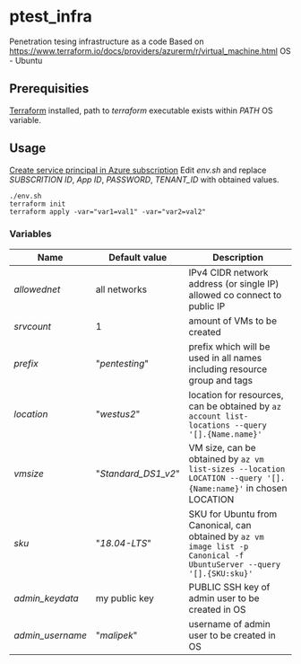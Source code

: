 # ptest_infra
Penetration tesing infrastructure as a code
Based on https://www.terraform.io/docs/providers/azurerm/r/virtual_machine.html
OS - Ubuntu

## Prerequisities
[Terraform](https://www.terraform.io/downloads.html) installed, path to _terraform_ executable exists within _PATH_ OS variable.

## Usage
[Create service principal in Azure subscription](https://www.terraform.io/docs/providers/azurerm/guides/service_principal_client_secret.html)
Edit _env.sh_ and replace _SUBSCRITION ID_, _App ID_, _PASSWORD_, _TENANT_ID_ with obtained values.

```Shell
./env.sh
terraform init
terraform apply -var="var1=val1" -var="var2=val2"
```

### Variables

|Name|Default value|Description|
|--------|-------------|-----------|
|_allowednet_|all networks|IPv4 CIDR network address (or single IP) allowed co connect to public IP|
|_srvcount_|1|amount of VMs to be created|
|_prefix_|"_pentesting_"|prefix which will be used in all names including resource group and tags|
|_location_|"_westus2_"|location for resources, can be obtained by `az account list-locations --query '[].{Name.name}'`|
|_vmsize_|"_Standard_DS1_v2_"|VM size, can be obtained by `az vm list-sizes --location LOCATION --query '[].{Name:name}'` in chosen LOCATION|
|_sku_|"_18.04-LTS_"|SKU for Ubuntu from Canonical, can obtained by `az vm image list -p Canonical -f UbuntuServer --query '[].{SKU:sku}'`|
|_admin_keydata_|my public key|PUBLIC SSH key of admin user to be created in OS|
|_admin_username_|"_malipek_"|username of admin user to be created in OS|

